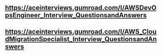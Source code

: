 ## https://aceinterviews.gumroad.com/l/AWSDevOpsEngineer_Interview_QuestionsandAnswers
## https://aceinterviews.gumroad.com/l/AWS_CloudMigrationSpecialist_Interview_QuestionsandAnswers


